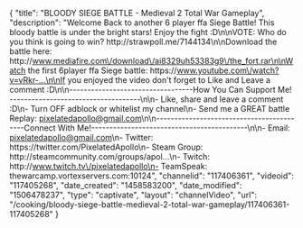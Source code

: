 {
    "title": "BLOODY SIEGE BATTLE - Medieval 2 Total War Gameplay",
    "description": "Welcome Back to another 6 player ffa Siege Battle!  This bloody battle is under the bright stars!  Enjoy the fight :D\n\nVOTE: Who do you think is going to win? http:\/\/strawpoll.me\/7144134\n\nDownload the battle here: http:\/\/www.mediafire.com\/download\/ai8329uh53383g9\/the_fort.rar\n\nWatch the first 6player ffa Siege battle: https:\/\/www.youtube.com\/watch?v=vRkr-...\n\nIf you enjoyed the video don't forget to Like and Leave a comment :D\n\n----------------------------------How You Can Support Me! ------------------------------------\n\n- Like, share and leave a comment :D\n- Turn OFF adblock or whitelist my channel\n- Send me a GREAT battle Replay: pixelatedapollo@gmail.com\n\n------------------------------------------Connect With Me!-------------------------------------------\n\n- Email: pixelatedapollo@gmail.com\n- Twitter: https:\/\/twitter.com\/PixelatedApollo\n- Steam Group:  http:\/\/steamcommunity.com\/groups\/apol...\n- Twitch: http:\/\/www.twitch.tv\/pixelatedapollo\n- TeamSpeak: thewarcamp.vortexservers.com:10124",
    "channelid": "117406361",
    "videoid": "117405268",
    "date_created": "1458583200",
    "date_modified": "1506478237",
    "type": "captivate",
    "layout": "channelVideo",
    "url": "\/cooking\/bloody-siege-battle-medieval-2-total-war-gameplay\/117406361-117405268"
}